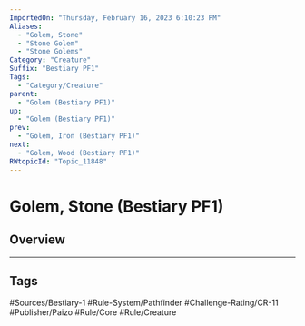 ```yaml
---
ImportedOn: "Thursday, February 16, 2023 6:10:23 PM"
Aliases:
  - "Golem, Stone"
  - "Stone Golem"
  - "Stone Golems"
Category: "Creature"
Suffix: "Bestiary PF1"
Tags:
  - "Category/Creature"
parent:
  - "Golem (Bestiary PF1)"
up:
  - "Golem (Bestiary PF1)"
prev:
  - "Golem, Iron (Bestiary PF1)"
next:
  - "Golem, Wood (Bestiary PF1)"
RWtopicId: "Topic_11848"
---
```

# Golem, Stone (Bestiary PF1)
## Overview

---
## Tags
#Sources/Bestiary-1 #Rule-System/Pathfinder #Challenge-Rating/CR-11 #Publisher/Paizo #Rule/Core #Rule/Creature

